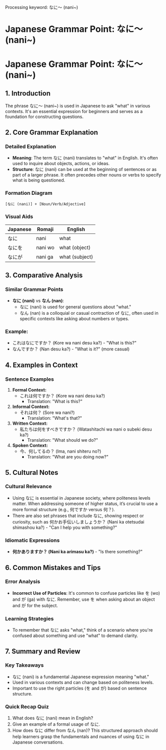 Processing keyword: なに～ (nani~)
# Japanese Grammar Point: なに～ (nani~)
# Japanese Grammar Point: なに～ (nani~)
## 1. Introduction
The phrase なに～ (nani~) is used in Japanese to ask "what" in various contexts. It's an essential expression for beginners and serves as a foundation for constructing questions. 
## 2. Core Grammar Explanation
### Detailed Explanation
- **Meaning**: The term なに (nani) translates to "what" in English. It's often used to inquire about objects, actions, or ideas.
- **Structure**: なに (nani) can be used at the beginning of sentences or as part of a larger phrase. It often precedes other nouns or verbs to specify what is being questioned.
### Formation Diagram
```plaintext
[なに (nani)] + [Noun/Verb/Adjective]
```
### Visual Aids
| Japanese | Romaji | English         |
|----------|--------|------------------|
| なに     | nani   | what             |
| なにを   | nani wo| what (object)    |
| なにが   | nani ga| what (subject)   |
## 3. Comparative Analysis
### Similar Grammar Points
- **なに (nani)** vs **なん (nan)**: 
    - なに (nani) is used for general questions about "what."
    - なん (nan) is a colloquial or casual contraction of なに, often used in specific contexts like asking about numbers or types.
### Example:
- これはなにですか？ (Kore wa nani desu ka?) - "What is this?"
- なんですか？ (Nan desu ka?) - "What is it?" (more casual)
## 4. Examples in Context
### Sentence Examples
1. **Formal Context:**
   - これは何ですか？ (Kore wa nani desu ka?)
     - Translation: "What is this?"
2. **Informal Context:**
   - それは何？ (Sore wa nani?)
     - Translation: "What's that?"
3. **Written Context:**
   - 私たちは何をすべきですか？ (Watashitachi wa nani o subeki desu ka?)
     - Translation: "What should we do?"
4. **Spoken Context:**
   - 今、何してるの？ (Ima, nani shiteru no?)
     - Translation: "What are you doing now?"
## 5. Cultural Notes
### Cultural Relevance
- Using なに is essential in Japanese society, where politeness levels matter. When addressing someone of higher status, it’s crucial to use a more formal structure (e.g., 何ですか versus 何？).
- There are also set phrases that include なに, showing respect or curiosity, such as 何かお手伝いしましょうか？ (Nani ka otetsudai shimashou ka?) - "Can I help you with something?"
### Idiomatic Expressions
- **何かありますか？ (Nani ka arimasu ka?)** - "Is there something?"
## 6. Common Mistakes and Tips
### Error Analysis
- **Incorrect Use of Particles**: It's common to confuse particles like を (wo) and が (ga) with なに. Remember, use を when asking about an object and が for the subject.
  
### Learning Strategies
- To remember that なに asks "what," think of a scenario where you're confused about something and use "what" to demand clarity.
## 7. Summary and Review
### Key Takeaways
- なに (nani) is a fundamental Japanese expression meaning "what."
- Used in various contexts and can change based on politeness levels.
- Important to use the right particles (を and が) based on sentence structure.
### Quick Recap Quiz
1. What does なに (nani) mean in English?
2. Give an example of a formal usage of なに.
3. How does なに differ from なん (nan)? 
This structured approach should help learners grasp the fundamentals and nuances of using なに in Japanese conversations.
